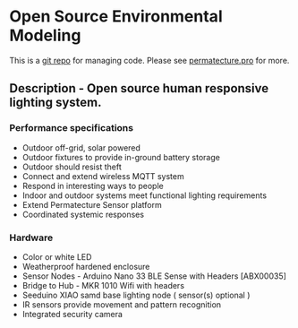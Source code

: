 # Open Source Environmental Modeling



This is a <a href="https://github.com/Durastudio-FLOSS/permatecture" title="Permatecture Pro Repo Mirror">git repo</a> for managing code. Please see <a href="https://permatecture.pro" title="Permatecture Pro Project">permatecture.pro</a>  for more.

## Description - Open source human responsive lighting system.

### Performance specifications

* Outdoor off-grid, solar powered
* Outdoor fixtures to provide in-ground battery storage
* Outdoor should resist theft
* Connect and extend wireless MQTT system
* Respond in interesting ways to people
* Indoor and outdoor systems meet functional lighting requirements
* Extend Permatecture Sensor platform
* Coordinated systemic responses

### Hardware

* Color or white LED
* Weatherproof hardened enclosure
* Sensor Nodes - Arduino Nano 33 BLE Sense with Headers [ABX00035]
* Bridge to Hub - MKR 1010 Wifi with headers
* Seeduino XIAO samd base lighting node ( sensor(s) optional )
* IR sensors provide movement and pattern recognition
* Integrated security camera